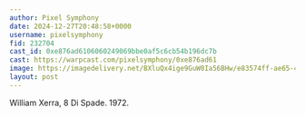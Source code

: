 ```yaml
---
author: Pixel Symphony
date: 2024-12-27T20:48:58+0000
username: pixelsymphony
fid: 232704
cast_id: 0xe876ad6106060249069bbe0af5c6cb54b196dc7b
cast: https://warpcast.com/pixelsymphony/0xe876ad61
image: https://imagedelivery.net/BXluQx4ige9GuW0Ia56BHw/e83574ff-ae65-4961-43d1-3471e3d16a00/original
layout: post
---
```

William Xerra, 8 Di Spade. 1972.  

<img src='https://imagedelivery.net/BXluQx4ige9GuW0Ia56BHw/e83574ff-ae65-4961-43d1-3471e3d16a00/original' alt='' referrerpolicy='no-referrer'/>